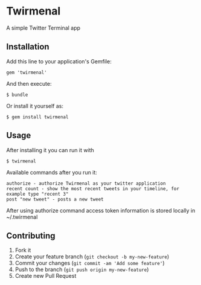 # Twirmenal

A  simple Twitter Terminal app

## Installation

Add this line to your application's Gemfile:

    gem 'twirmenal'

And then execute:

    $ bundle

Or install it yourself as:

    $ gem install twirmenal

## Usage

After installing it you can run it with

    $ twirmenal

Available commands after you run it:

    authorize - authorize Twirmenal as your twitter application
    recent count - show the most recent tweets in your timeline, for example type "recent 3"
    post "new tweet" - posts a new tweet

After using authorize command access token information is stored locally in ~/.twirmenal

## Contributing

1. Fork it
2. Create your feature branch (`git checkout -b my-new-feature`)
3. Commit your changes (`git commit -am 'Add some feature'`)
4. Push to the branch (`git push origin my-new-feature`)
5. Create new Pull Request
